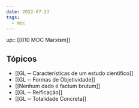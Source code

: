 ```yaml
---
date: 2022-07-23
tags:
  - moc 
---
```

up:: [[010 MOC Marxism]]

## Tópicos
- [[GL ─ Características de um estudo científico]]
- [[GL ─ Formas de Objetividade]]
- [[Nenhum dado é factum brutum]]
- [[GL ─ Reificação]]
- [[GL ─ Totalidade Concreta]]